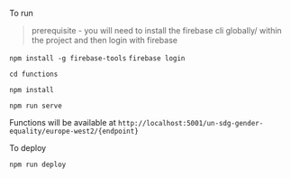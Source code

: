 To run

> prerequisite - you will need to install the firebase cli globally/ within the project and then login with firebase

`npm install -g firebase-tools`
`firebase login`

`cd functions`

`npm install`

`npm run serve`

Functions will be available at `http://localhost:5001/un-sdg-gender-equality/europe-west2/{endpoint}`

To deploy

`npm run deploy`

